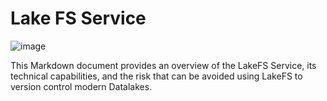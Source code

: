 # Lake FS Service
![image](https://lakefs.io/wp-content/uploads/2022/03/Share-image_1200x630-2.png)

This Markdown document provides an overview of the LakeFS Service, its technical capabilities, and the risk that can be avoided using LakeFS to version control modern Datalakes.
